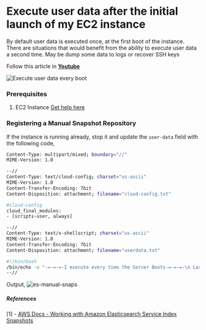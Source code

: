 # Execute user data after the initial launch of my EC2 instance

By default user data is executed once, at the first boot of the instance. There are situations that would benefit from the ability to execute user data a second time. May be dump some data to logs or recover SSH keys

Follow this article in **[Youtube](https://www.youtube.com/channel/UC_evcfxhjjui5hChhLE08tQ/playlists)**

![Execute user data every boot](https://raw.githubusercontent.com/miztiik/AWS-Demos/master/How-To/setup-user-data-to-execute-after-initial-launch/images/setup-user-data-to-execute-after-initial-launch-00.png)

### Prerequisites
1. EC2 Instance [Get help here](https://www.youtube.com/watch?v=KDtS6BzJo3A)

### Registering a Manual Snapshot Repository
If the instance is running already, stop it and update the `user-data` field with the following code,
```sh
Content-Type: multipart/mixed; boundary="//"
MIME-Version: 1.0

--//
Content-Type: text/cloud-config; charset="us-ascii"
MIME-Version: 1.0
Content-Transfer-Encoding: 7bit
Content-Disposition: attachment; filename="cloud-config.txt"

#cloud-config
cloud_final_modules:
- [scripts-user, always]

--//
Content-Type: text/x-shellscript; charset="us-ascii"
MIME-Version: 1.0
Content-Transfer-Encoding: 7bit
Content-Disposition: attachment; filename="userdata.txt"

#!/bin/bash
/bin/echo -e "-=-=-=-I execute every time the Server Boots-=-=-=-\n Last execution time:`date`\n" >> /tmp/`date +%Y-%m-%d`
--//
```


Output,
![es-manual-snaps](https://raw.githubusercontent.com/miztiik/AWS-Demos/master/How-To/setup-manual-elasticsearch-snapshots/images/ElasticSearch-Manual-Snapshots-04.png)

##### References
[1] - [AWS Docs - Working with Amazon Elasticsearch Service Index Snapshots](https://aws.amazon.com/premiumsupport/knowledge-center/execute-user-data-ec2/)
